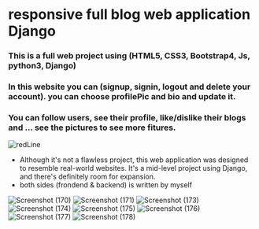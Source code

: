 # responsive full blog web application Django

### This is a full web project using (HTML5, CSS3, Bootstrap4, Js, python3, Django)
### In this website you can (signup, signin, logout and delete your account). you can choose profilePic and bio and update it.
### You can follow users, see their profile, like/dislike their blogs and ... see the pictures to see more fitures.
![redLine](https://github.com/artinmohajeri/Full-Blog-Website-Django/assets/95845593/95bf83a6-7095-4bac-83b6-d2dc5760abc4)
- Although it's not a flawless project, this web application was designed to resemble real-world websites. It's a mid-level project using Django, and there's definitely room for expansion.
- both sides (frondend & backend) is written by myself

![Screenshot (170)](https://github.com/artinmohajeri/Full-Blog-Website-Django/assets/95845593/287135e7-64ca-4fdf-8f60-cd6432429e3e)
![Screenshot (171)](https://github.com/artinmohajeri/Full-Blog-Website-Django/assets/95845593/e2a3a39e-dbb6-4604-8930-a741e39aee28)
![Screenshot (173)](https://github.com/artinmohajeri/Full-Blog-Website-Django/assets/95845593/08af44a8-d836-4ed9-a6ef-06c5e78fa7ab)
![Screenshot (174)](https://github.com/artinmohajeri/Full-Blog-Website-Django/assets/95845593/4fbcea1b-72fa-4b78-ad16-17a2dfdd1ec9)
![Screenshot (175)](https://github.com/artinmohajeri/Full-Blog-Website-Django/assets/95845593/56564ff0-186e-4c8a-8ac6-b59835784d6c)
![Screenshot (176)](https://github.com/artinmohajeri/Full-Blog-Website-Django/assets/95845593/6bd44d95-182f-4eb5-a8cf-7855142c1a92)
![Screenshot (177)](https://github.com/artinmohajeri/Full-Blog-Website-Django/assets/95845593/c373054b-f296-4c13-9bda-19aabe215bcd)
![Screenshot (178)](https://github.com/artinmohajeri/Full-Blog-Website-Django/assets/95845593/79b336b3-c371-4f7a-aba3-f4e4d7ffd067)
